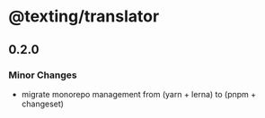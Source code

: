 # @texting/translator

## 0.2.0

### Minor Changes

- migrate monorepo management from (yarn + lerna) to (pnpm + changeset)

